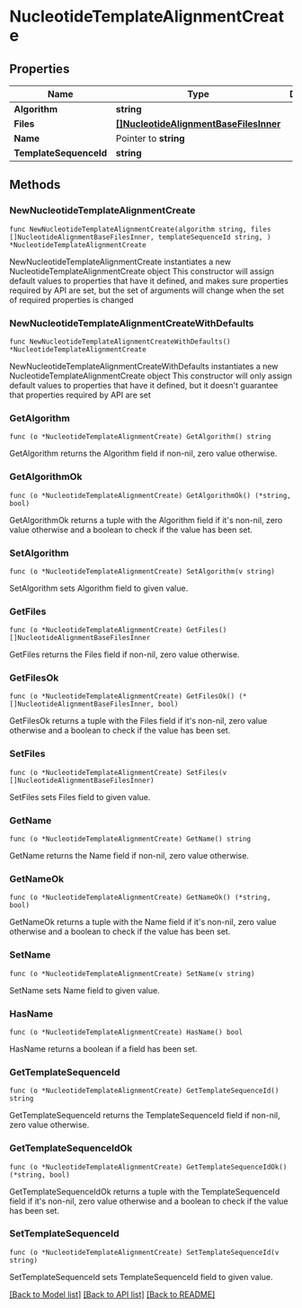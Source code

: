 # NucleotideTemplateAlignmentCreate

## Properties

Name | Type | Description | Notes
------------ | ------------- | ------------- | -------------
**Algorithm** | **string** |  | 
**Files** | [**[]NucleotideAlignmentBaseFilesInner**](NucleotideAlignmentBaseFilesInner.md) |  | 
**Name** | Pointer to **string** |  | [optional] 
**TemplateSequenceId** | **string** |  | 

## Methods

### NewNucleotideTemplateAlignmentCreate

`func NewNucleotideTemplateAlignmentCreate(algorithm string, files []NucleotideAlignmentBaseFilesInner, templateSequenceId string, ) *NucleotideTemplateAlignmentCreate`

NewNucleotideTemplateAlignmentCreate instantiates a new NucleotideTemplateAlignmentCreate object
This constructor will assign default values to properties that have it defined,
and makes sure properties required by API are set, but the set of arguments
will change when the set of required properties is changed

### NewNucleotideTemplateAlignmentCreateWithDefaults

`func NewNucleotideTemplateAlignmentCreateWithDefaults() *NucleotideTemplateAlignmentCreate`

NewNucleotideTemplateAlignmentCreateWithDefaults instantiates a new NucleotideTemplateAlignmentCreate object
This constructor will only assign default values to properties that have it defined,
but it doesn't guarantee that properties required by API are set

### GetAlgorithm

`func (o *NucleotideTemplateAlignmentCreate) GetAlgorithm() string`

GetAlgorithm returns the Algorithm field if non-nil, zero value otherwise.

### GetAlgorithmOk

`func (o *NucleotideTemplateAlignmentCreate) GetAlgorithmOk() (*string, bool)`

GetAlgorithmOk returns a tuple with the Algorithm field if it's non-nil, zero value otherwise
and a boolean to check if the value has been set.

### SetAlgorithm

`func (o *NucleotideTemplateAlignmentCreate) SetAlgorithm(v string)`

SetAlgorithm sets Algorithm field to given value.


### GetFiles

`func (o *NucleotideTemplateAlignmentCreate) GetFiles() []NucleotideAlignmentBaseFilesInner`

GetFiles returns the Files field if non-nil, zero value otherwise.

### GetFilesOk

`func (o *NucleotideTemplateAlignmentCreate) GetFilesOk() (*[]NucleotideAlignmentBaseFilesInner, bool)`

GetFilesOk returns a tuple with the Files field if it's non-nil, zero value otherwise
and a boolean to check if the value has been set.

### SetFiles

`func (o *NucleotideTemplateAlignmentCreate) SetFiles(v []NucleotideAlignmentBaseFilesInner)`

SetFiles sets Files field to given value.


### GetName

`func (o *NucleotideTemplateAlignmentCreate) GetName() string`

GetName returns the Name field if non-nil, zero value otherwise.

### GetNameOk

`func (o *NucleotideTemplateAlignmentCreate) GetNameOk() (*string, bool)`

GetNameOk returns a tuple with the Name field if it's non-nil, zero value otherwise
and a boolean to check if the value has been set.

### SetName

`func (o *NucleotideTemplateAlignmentCreate) SetName(v string)`

SetName sets Name field to given value.

### HasName

`func (o *NucleotideTemplateAlignmentCreate) HasName() bool`

HasName returns a boolean if a field has been set.

### GetTemplateSequenceId

`func (o *NucleotideTemplateAlignmentCreate) GetTemplateSequenceId() string`

GetTemplateSequenceId returns the TemplateSequenceId field if non-nil, zero value otherwise.

### GetTemplateSequenceIdOk

`func (o *NucleotideTemplateAlignmentCreate) GetTemplateSequenceIdOk() (*string, bool)`

GetTemplateSequenceIdOk returns a tuple with the TemplateSequenceId field if it's non-nil, zero value otherwise
and a boolean to check if the value has been set.

### SetTemplateSequenceId

`func (o *NucleotideTemplateAlignmentCreate) SetTemplateSequenceId(v string)`

SetTemplateSequenceId sets TemplateSequenceId field to given value.



[[Back to Model list]](../README.md#documentation-for-models) [[Back to API list]](../README.md#documentation-for-api-endpoints) [[Back to README]](../README.md)


